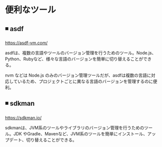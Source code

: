 # 便利なツール

## ◾️ asdf

<https://asdf-vm.com/>

asdfは、複数の言語やツールのバージョン管理を行うためのツール。Node.js、Python、Rubyなど、様々な言語のバージョンを簡単に切り替えることができる。

nvm などは Node.js のみのバージョン管理ツールだが、asdfは複数の言語に対応しているため、プロジェクトごとに異なる言語のバージョンを管理するのに便利。

## ◾️ sdkman

<https://sdkman.io/>

sdkmanは、JVM系のツールやライブラリのバージョン管理を行うためのツール。JDK やGradle、Mavenなど、JVM系のツールを簡単にインストール、アップデート、切り替えることができる。
